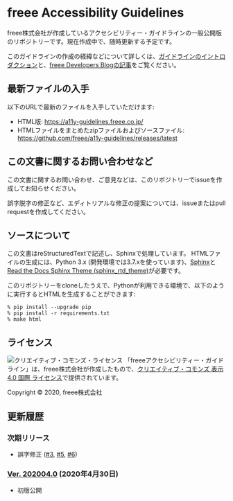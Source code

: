 # freee Accessibility Guidelines

freee株式会社が作成しているアクセシビリティー・ガイドラインの一般公開版のリポジトリーです。現在作成中で、随時更新する予定です。

このガイドラインの作成の経緯などについて詳しくは、[ガイドラインのイントロダクション](https://a11y-guidelines.freee.co.jp/intro/index.html)と、[freee Developers Blogの記事](https://developers.freee.co.jp/entry/a11y-guidelines-202004.0)をご覧ください。

## 最新ファイルの入手

以下のURLで最新のファイルを入手していただけます:

* HTML版: <https://a11y-guidelines.freee.co.jp/>
* HTMLファイルをまとめたzipファイルおよびソースファイル: <https://github.com/freee/a11y-guidelines/releases/latest>

## この文書に関するお問い合わせなど

この文書に関するお問い合わせ、ご意見などは、このリポジトリーでissueを作成してお知らせください。

誤字脱字の修正など、エディトリアルな修正の提案については、issueまたはpull requestを作成してください。

## ソースについて

この文書はreStructuredTextで記述し、Sphinxで処理しています。
HTMLファイルの生成には、Python 3.x (開発環境では3.7.xを使っています)、[Sphinx](https://www.sphinx-doc.org/en/master/)と[Read the Docs Sphinx Theme (sphinx_rtd_theme)](https://github.com/readthedocs/sphinx_rtd_theme)が必要です。

このリポジトリーをcloneしたうえで、Pythonが利用できる環境で、以下のように実行するとHTMLを生成することができます:

`````
% pip install --upgrade pip
% pip install -r requirements.txt
% make html
`````

## ライセンス

![クリエイティブ・コモンズ・ライセンス](https://i.creativecommons.org/l/by/4.0/88x31.png)
「freeeアクセシビリティー・ガイドライン」は、freee株式会社が作成したもので、[クリエイティブ・コモンズ 表示 4.0 国際 ライセンス](http://creativecommons.org/licenses/by/4.0/)で提供されています。

Copyright © 2020, freee株式会社

## 更新履歴

### 次期リリース

* 誤字修正 ([#3](https://github.com/freee/a11y-guidelines/pull/3), [#5](https://github.com/freee/a11y-guidelines/pull/5), [#6](https://github.com/freee/a11y-guidelines/pull/6))

### [Ver. 202004.0](https://github.com/freee/a11y-guidelines/releases/202004.0/) (2020年4月30日)

* 初版公開
